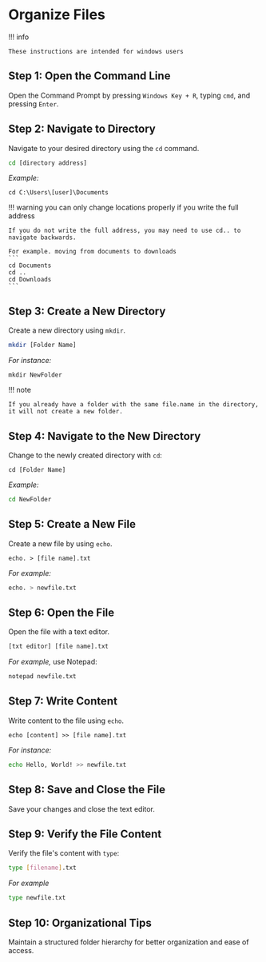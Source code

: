 # Organize Files

!!! info
```
These instructions are intended for windows users
```

## <b> Step 1: Open the Command Line </b>
Open the Command Prompt by pressing `Windows Key + R`, typing `cmd`, and pressing `Enter`.

## <b> Step 2: Navigate to Directory </b>
Navigate to your desired directory using the `cd` command. 

```bash
cd [directory address]
```

<i> Example: </i>
```
cd C:\Users\[user]\Documents
```

!!! warning
    you can only change locations properly if you write the full address

    If you do not write the full address, you may need to use cd.. to navigate backwards.

    For example. moving from documents to downloads
    ```
    cd Documents
    cd ..
    cd Downloads
    ``` 
## <b> Step 3: Create a New Directory </b>
Create a new directory using `mkdir`. 

```bash
mkdir [Folder Name]
```

<i> For instance: </i>
```
mkdir NewFolder
```

!!! note

    If you already have a folder with the same file.name in the directory, it will not create a new folder.


## <b> Step 4: Navigate to the New Directory </b>
Change to the newly created directory with `cd`:
```
cd [Folder Name]
```

<i> Example: </i>
```bash
cd NewFolder
```

## <b> Step 5: Create a New File </b>
Create a new file by using `echo`. 
```
echo. > [file name].txt
```

<i> For example: </i>
```bash
echo. > newfile.txt
```

## <b> Step 6: Open the File </b>
Open the file with a text editor.
```bash
[txt editor] [file name].txt
``` 

<i> For example, </i> use Notepad: 

```bash
notepad newfile.txt
```

## <b> Step 7: Write Content </b>
Write content to the file using `echo`. 
```
echo [content] >> [file name].txt
```

<i> For instance: </i>
```bash
echo Hello, World! >> newfile.txt
```

## <b>Step 8: Save and Close the File </b>
Save your changes and close the text editor.

## <b> Step 9: Verify the File Content </b>
Verify the file's content with `type`:

```bash
type [filename].txt
```
<i> For example </i>
```bash
type newfile.txt
```
## <b> Step 10: Organizational Tips </b>
Maintain a structured folder hierarchy for better organization and ease of access.

